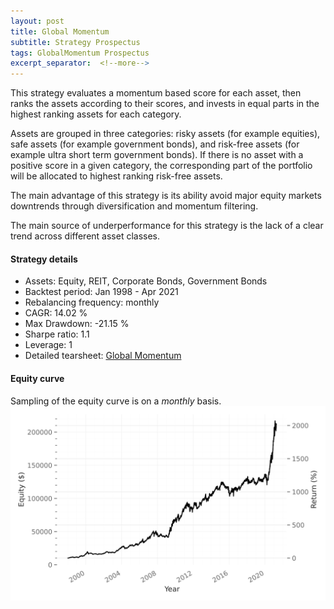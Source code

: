 ```yaml
---
layout: post
title: Global Momentum
subtitle: Strategy Prospectus
tags: GlobalMomentum Prospectus
excerpt_separator:  <!--more-->
---
```


This strategy evaluates a momentum based score for each asset, then ranks the assets according to their scores, and invests in equal parts in the highest ranking assets for each category.

Assets are grouped in three categories: risky assets (for example equities), safe assets (for example government bonds), and risk-free assets (for example ultra short term government bonds). If there is no asset with a positive score in a given category, the corresponding part of the portfolio will be allocated to highest ranking risk-free assets.

The main advantage of this strategy is its ability avoid major equity markets downtrends through diversification and momentum filtering.

The main source of underperformance for this strategy is the lack of a clear trend across different asset classes.

#### Strategy details
* Assets: Equity, REIT, Corporate Bonds, Government Bonds
* Backtest period: Jan 1998 - Apr 2021
* Rebalancing frequency: monthly
* CAGR: 14.02 %
* Max Drawdown: -21.15 %
* Sharpe ratio: 1.1
* Leverage: 1
* Detailed tearsheet: [Global Momentum](/tearsheets/global_momentum.html)

#### Equity curve
Sampling of the equity curve is on a _monthly_ basis. 
![Global Momentum](/images/global_momentum.svg)
